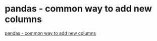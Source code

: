 # pandas - common way to add new columns
[pandas - common way to add new columns](https://aiwithcloud.com/2022/09/15/pandas___common_way_to_add_new_columns/)